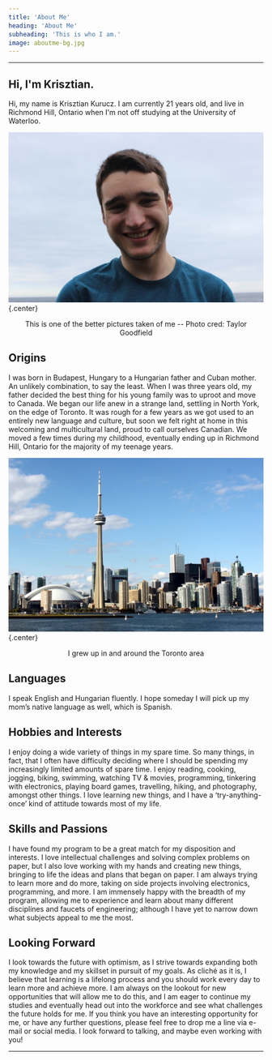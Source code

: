 ```yaml
---
title: 'About Me'
heading: 'About Me'
subheading: 'This is who I am.'
image: aboutme-bg.jpg
---
```


---

##  Hi, I'm Krisztian.

Hi, my name is Krisztian Kurucz. I am currently 21 years old, and live in Richmond Hill, Ontario when I'm not off studying at the University of Waterloo.

![This is one of the better pictures taken of me -- Photo cred: Taylor Goodfield](me.jpg?resize=400,300) {.center}
<p class="caption" align="center">This is one of the better pictures taken of me -- Photo cred: Taylor Goodfield</p>

## <i class="fa fa-globe" aria-hidden="true"></i> Origins

I was born in Budapest, Hungary to a Hungarian father and Cuban mother. An unlikely combination, to say the least. When I was three years old, my father decided the best thing for his young family was to uproot and move to Canada. We began our life anew in a strange land, settling in North York, on the edge of Toronto. It was rough for a few years as we got used to an entirely new language and culture, but soon we felt right at home in this welcoming and multicultural land, proud to call ourselves Canadian. We moved a few times during my childhood, eventually ending up in Richmond Hill, Ontario for the majority of my teenage years.

![I grew up in and around the Toronto area](toronto.jpg?resize=400,300) {.center}
<p class="caption" align="center">I grew up in and around the Toronto area</p>

## <i class="fa fa-language" aria-hidden="true"></i> Languages

I speak English and Hungarian fluently. I hope someday I will pick up my mom’s native language as well, which is Spanish.

## <i class="fa fa-book" aria-hidden="true"></i> Hobbies and Interests

I enjoy doing a wide variety of things in my spare time. So many things, in fact, that I often have difficulty deciding where I should be spending my increasingly limited amounts of spare time. I enjoy reading, cooking, jogging, biking, swimming, watching TV & movies, programming, tinkering with electronics, playing board games, travelling, hiking, and photography, amongst other things. I love learning new things, and I have a ‘try-anything-once’ kind of attitude towards most of my life.

## <i class="fa fa-puzzle-piece" aria-hidden="true"></i> Skills and Passions

I have found my program to be a great match for my disposition and interests. I love intellectual challenges and solving complex problems on paper, but I also love working with my hands and creating new things, bringing to life the ideas and plans that began on paper. I am always trying to learn more and do more, taking on side projects involving electronics, programming, and more. I am immensely happy with the breadth of my program, allowing me to experience and learn about many different disciplines and faucets of engineering; although I have yet to narrow down what subjects appeal to me the most.

## <i class="fa fa-forward" aria-hidden="true"></i> Looking Forward

I look towards the future with optimism, as I strive towards expanding both my knowledge and my skillset in pursuit of my goals. As cliché as it is, I believe that learning is a lifelong process and you should work every day to learn more and achieve more. I am always on the lookout for new opportunities that will allow me to do this, and I am eager to continue my studies and eventually head out into the workforce and see what challenges the future holds for me.  If you think you have an interesting opportunity for me, or have any further questions, please feel free to drop me a line via e-mail or social media. I look forward to talking, and maybe even working with you!

---